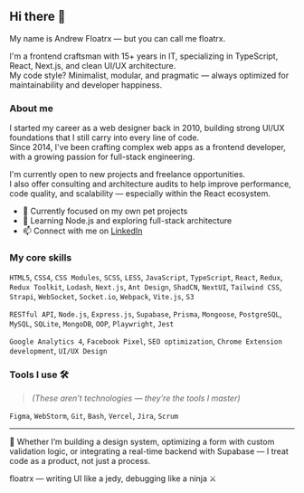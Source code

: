 ## Hi there 👋

My name is Andrew Floatrx — but you can call me floatrx.

I'm a frontend craftsman with 15+ years in IT, specializing in TypeScript, React, Next.js, and clean UI/UX architecture.  
My code style? Minimalist, modular, and pragmatic — always optimized for maintainability and developer happiness.

### About me

I started my career as a web designer back in 2010, building strong UI/UX foundations that I still carry into every line of code.  
Since 2014, I've been crafting complex web apps as a frontend developer, with a growing passion for full-stack engineering.

I'm currently open to new projects and freelance opportunities.  
I also offer consulting and architecture audits to help improve performance, code quality, and scalability — especially within the React ecosystem.

- 🔭 Currently focused on my own pet projects  
- 🌱 Learning Node.js and exploring full-stack architecture  
- 📫 Connect with me on [LinkedIn](https://www.linkedin.com/in/floatrx/)

### My core skills

`HTML5`, `CSS4`, `CSS Modules`, `SCSS`, `LESS`, `JavaScript`, `TypeScript`, `React`, `Redux`, `Redux Toolkit`, `Lodash`, `Next.js`, `Ant Design`, `ShadCN`, `NextUI`, `Tailwind CSS`, `Strapi`, `WebSocket`, `Socket.io`, `Webpack`, `Vite.js`, `S3`

`RESTful API`, `Node.js`, `Express.js`, `Supabase`, `Prisma`, `Mongoose`, `PostgreSQL`, `MySQL`, `SQLite`, `MongoDB`, `OOP`, `Playwright`, `Jest`

`Google Analytics 4`, `Facebook Pixel`, `SEO optimization`, `Chrome Extension development`, `UI/UX Design`

### Tools I use 🛠️

> *(These aren’t technologies — they’re the tools I master)*

`Figma`, `WebStorm`, `Git`, `Bash`, `Vercel`, `Jira`, `Scrum`

---

🧠 Whether I’m building a design system, optimizing a form with custom validation logic, or integrating a real-time backend with Supabase — I treat code as a product, not just a process.

floatrx — writing UI like a jedy, debugging like a ninja ⚔️
